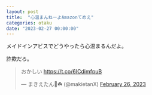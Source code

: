 ```yaml
---
layout: post
title:  "心温まんねーよAmazonてめえ"
categories: otaku
date: "2023-02-27 00:00:00"
---
```


メイドインアビスでどうやったら心温まるんだよ。

詐欺だろ。

<blockquote class="twitter-tweet tw-align-center"><p lang="ja" dir="ltr">おかしい <a href="https://t.co/6ICdimfpuB">https://t.co/6ICdimfpuB</a></p>&mdash; まきえたん🥦☘️ (@makietanX) <a href="https://twitter.com/makietanX/status/1629815893835517953?ref_src=twsrc%5Etfw">February 26, 2023</a></blockquote> <script async src="https://platform.twitter.com/widgets.js" charset="utf-8"></script>
